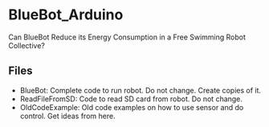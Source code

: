 # BlueBot_Arduino
Can BlueBot Reduce its Energy Consumption in a Free Swimming Robot Collective?

## Files

- BlueBot: Complete code to run robot. Do not change. Create copies of it.
- ReadFileFromSD: Code to read SD card from robot. Do not change.
- OldCodeExample: Old code examples on how to use sensor and do control. Get ideas from here.
